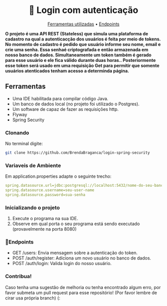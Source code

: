 
<h1 style="font-weight: bold;" align="center">🔐 Login com autenticação </h1>

<p align="center">
 <a href="#started" >Ferramentas utilizadas</a> • 
  <a href="#routes">Endpoints</a> 
</p>

<p>
  <b>O projeto é uma API REST (Stateless) que simula uma plataforma de cadastro na qual a autenticacção dos usuários é feita por meio de tokens. No momento de cadastro é pedido que usuário informe seu nome, email e crie uma senha. Essa senhaé criptografada  e então armazenada em nosso banco de dados. Simultaneamente um token também é gerado para esse usuário e ele fica válido durante duas horas.. Posteriormente esse token será usado em uma requisição Get para permitir que somente usuários atenticados tenham acesso a determinda página.</b>
</p>

<h2 id="started">Ferramentas</h2>

- Uma IDE habilitada para compilar código Java.
- Um banco de dados local (no projeto foi utilizado o Postgres).
- Um software de capaz de fazer as requisições http.
- Flyway
- Spring Security 


<h3>Clonando</h3>

No terminal digite:

```bash
git clone https://github.com/BrendaBraganca/login-spring-security
```

<h3>Variaveis de Ambiente</h2>
Em application.properties adapte o seguinte trecho:

```yaml
spring.datasource.url=jdbc:postgresql://localhost:5432/nome-do-seu-banco-de-dados
spring.datasource.username=seu-user-name
spring.datasource.password=sua-senha

```

<h3>Inicializando o projeto</h3>

1. Execute o programa na sua IDE.
2. Observe em qual porta o seu programa está sendo executado (provavelmente na porta 8080)


<h3 id="routes">📍Endpoints</h2>

- GET /users: Envia mensagem sobre a autenticação do token.       
- POST /auth/register: Adiciona um novo usuário no banco de dados.         
- POST /auth/login: Valida login do nosso usuário.                      


<h3> Contribua! </h3>
Caso tenha uma sugestão de melhoria ou tenha encontrado algum erro, por favor submeta um pull request para esse repositório! (Por favor lembre de cirar usa própria branch) (:
